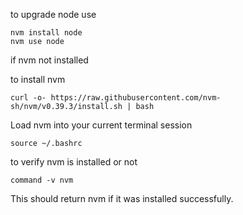 to upgrade node
use

```
nvm install node
nvm use node
```

if nvm not installed


to install nvm 
```
curl -o- https://raw.githubusercontent.com/nvm-sh/nvm/v0.39.3/install.sh | bash
```

Load nvm into your current terminal session
```
source ~/.bashrc
```

to verify nvm is installed or not
```
command -v nvm
```

This should return nvm if it was installed successfully.





